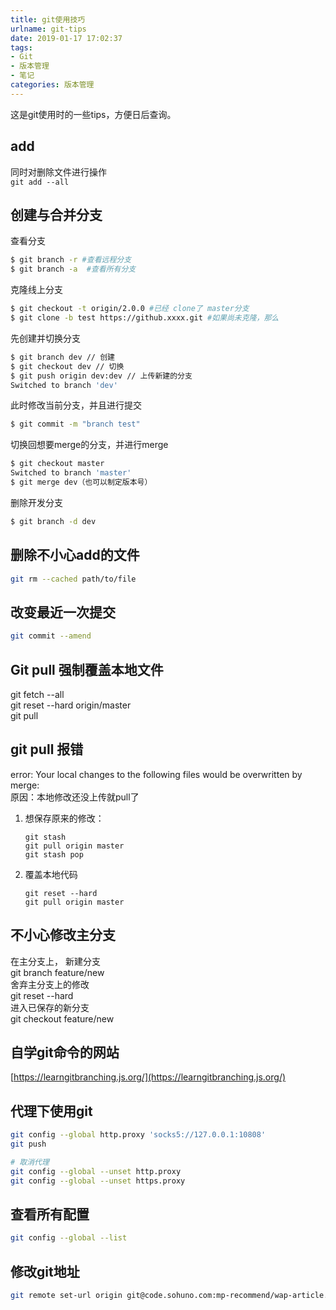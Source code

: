 ```yaml
---
title: git使用技巧
urlname: git-tips
date: 2019-01-17 17:02:37
tags: 
- Git
- 版本管理
- 笔记
categories: 版本管理
---
```

这是git使用时的一些tips，方便日后查询。
<!-- more -->

## add
同时对删除文件进行操作  
`git add --all`

## 创建与合并分支
查看分支
```bash
$ git branch -r #查看远程分支
$ git branch -a  #查看所有分支
```
克隆线上分支
```bash
$ git checkout -t origin/2.0.0 #已经 clone了 master分支
$ git clone -b test https://github.xxxx.git #如果尚未克隆，那么
```
先创建并切换分支
```bash
$ git branch dev // 创建
$ git checkout dev // 切换
$ git push origin dev:dev // 上传新建的分支
Switched to branch 'dev'
```
此时修改当前分支，并且进行提交
```bash
$ git commit -m "branch test"
```
切换回想要merge的分支，并进行merge
```bash
$ git checkout master
Switched to branch 'master'
$ git merge dev（也可以制定版本号）
```
删除开发分支
```bash
$ git branch -d dev
```

## 删除不小心add的文件
```bash
git rm --cached path/to/file
```

## 改变最近一次提交
```bash
git commit --amend
``` 

## Git pull 强制覆盖本地文件
git fetch --all   
git reset --hard origin/master   
git pull

## git pull 报错
error: Your local changes to the following files would be overwritten by merge:  
原因：本地修改还没上传就pull了
1. 想保存原来的修改：
    ```
    git stash
    git pull origin master
    git stash pop
    ```
2. 覆盖本地代码
    ```
    git reset --hard
    git pull origin master
    ```
    
## 不小心修改主分支
在主分支上， 新建分支  
git branch feature/new  
舍弃主分支上的修改  
git reset --hard  
进入已保存的新分支  
git checkout feature/new 

## 自学git命令的网站
[https://learngitbranching.js.org/](https://learngitbranching.js.org/)

## 代理下使用git
```bash
git config --global http.proxy 'socks5://127.0.0.1:10808'
git push

# 取消代理
git config --global --unset http.proxy 
git config --global --unset https.proxy 
```

## 查看所有配置
```bash
git config --global --list
```

## 修改git地址
```bash
git remote set-url origin git@code.sohuno.com:mp-recommend/wap-article.git
```

